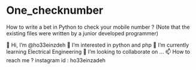 # One_checknumber
How to write a bet in Python to check your mobile number ?
(Note that the existing files were written by a junior developed programmer)

👋 Hi, I’m @ho33einzdeh 
👀 I’m interested in python and php 
🌱 I’m currently learning Electrical Engineering 
💞️ I’m looking to collaborate on ... 
📫 How to reach me ? instagram id : ho33einzadeh



